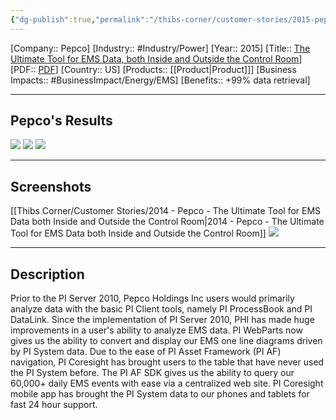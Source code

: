 ```yaml
---
{"dg-publish":true,"permalink":"/thibs-corner/customer-stories/2015-pepco-the-ultimate-tool-for-ems-data-both-inside-and-outside-the-control-room/"}
---
```


[Company:: Pepco]
[Industry:: #Industry/Power]
[Year:: 2015]
[Title:: [The Ultimate Tool for EMS Data, both Inside and Outside the Control Room](https://resources.osisoft.com/presentations/pi-system--the-ultimate-real-time-data-infrastructure-for-ems-data-both-inside-and-outside-the-control-room/)]
[PDF:: [PDF](https://cdn.osisoft.com/corp/en/media/presentations/2015/UsersConference2015/PDF/UsersConference2015_PepcoHoldingsInc_Beglin_PISystemTheUltimateRealtimeDataInfrastructureforEMSDatabothInsideandOutsidetheControlRoom.pdf)]
[Country:: US]
[Products:: [[Product\|Product]]]
[Business Impacts:: #BusinessImpact/Energy/EMS]
[Benefits:: +99% data retrieval]
  

---
## Pepco's Results
![](https://i.imgur.com/iJ9ctGI.png)
![](https://i.imgur.com/yX25ZyL.png)
![](https://i.imgur.com/k0Q7B8E.png)

---
## Screenshots
[[Thibs Corner/Customer Stories/2014 - Pepco - The Ultimate Tool for EMS Data both Inside and Outside the Control Room\|2014 - Pepco - The Ultimate Tool for EMS Data both Inside and Outside the Control Room]]
![](https://i.imgur.com/nROfiDE.png)

---
## Description
Prior to the PI Server 2010, Pepco Holdings Inc users would primarily analyze data with the basic PI Client tools, namely PI ProcessBook and PI DataLink. Since the implementation of PI Server 2010, PHI has made huge improvements in a user's ability to analyze EMS data. PI WebParts now gives us the ability to convert and display our EMS one line diagrams driven by PI System data. Due to the ease of PI Asset Framework (PI AF) navigation, PI Coresight has brought users to the table that have never used the PI System before. The PI AF SDK gives us the ability to query our 60,000+ daily EMS events with ease via a centralized web site. PI Coresight mobile app has brought the PI System data to our phones and tablets for fast 24 hour support.